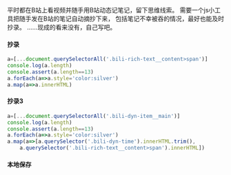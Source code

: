 平时都在B站上看视频并随手用B站动态记笔记，留下思维线索。
需要一个js小工具把随手发在B站的笔记自动摘抄下来，
包括笔记不幸被吞的情况，最好也能及时抄录。
……现成的看来没有，自己写吧。

#### 抄录
```javascript
a=[...document.querySelectorAll('.bili-rich-text__content>span')]
console.log(a.length)
console.assert(a.length==13)
a.forEach(a=>a.style='color:silver')
a.map(a=>a.innerHTML)
```

#### 抄录3
```js
a=[...document.querySelectorAll('.bili-dyn-item__main')]
console.log(a.length)
console.assert(a.length==13)
a.forEach(a=>a.style='color:silver')
a.map(a=>[a.querySelector('.bili-dyn-time').innerHTML.trim(),
	a.querySelector('.bili-rich-text__content>span').innerHTML])
```

#### 本地保存
